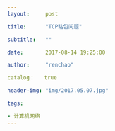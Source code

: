 ```yaml
---
layout:     post

title:      "TCP粘包问题"

subtitle:   ""

date:       2017-08-14 19:25:00

author:     "renchao"

catalog：   true

header-img: "img/2017.05.07.jpg"

tags: 

- 计算机网络
---
```


